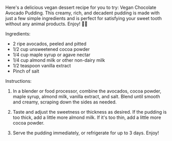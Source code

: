Here's a delicious vegan dessert recipe for you to try: Vegan Chocolate Avocado Pudding. This creamy, rich, and decadent pudding is made with just a few simple ingredients and is perfect for satisfying your sweet tooth without any animal products. Enjoy! 🍫🥑

Ingredients:
- 2 ripe avocados, peeled and pitted
- 1/2 cup unsweetened cocoa powder
- 1/4 cup maple syrup or agave nectar
- 1/4 cup almond milk or other non-dairy milk
- 1/2 teaspoon vanilla extract
- Pinch of salt

Instructions:
1. In a blender or food processor, combine the avocados, cocoa powder, maple syrup, almond milk, vanilla extract, and salt. Blend until smooth and creamy, scraping down the sides as needed.

2. Taste and adjust the sweetness or thickness as desired. If the pudding is too thick, add a little more almond milk. If it's too thin, add a little more cocoa powder.

3. Serve the pudding immediately, or refrigerate for up to 3 days. Enjoy!